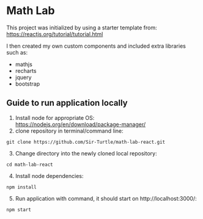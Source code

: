 # Math Lab

This project was initialized by using a starter template from:
https://reactjs.org/tutorial/tutorial.html

I then created my own custom components and included extra libraries such as:
- mathjs
- recharts
- jquery
- bootstrap

## Guide to run application locally

1. Install node for appropriate OS:
https://nodejs.org/en/download/package-manager/
2. clone repository in terminal/command line:
```
git clone https://github.com/Sir-Turtle/math-lab-react.git
```
3. Change directory into the newly cloned local repository:
```
cd math-lab-react
```
4. Install node dependencies:
```
npm install
```
5. Run application with command, it should start on http://localhost:3000/: 
```
npm start
``` 
